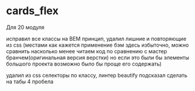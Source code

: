 # cards_flex

Для 20 модуля

исправил все классы на BEM принцип, удалил лишние и повторяющие из css (местами как кажется применение бэм здесь избыточно, можно сравнить насколько менее читаем код по сравнению с мастер бранчем(оригинальная версия верстки) но если это были бы элементы большого проекта возможно было бы проще его содержать)

удалил из css селекторы по классу, линтер beautify подсказал сделать на табы 4 пробела


